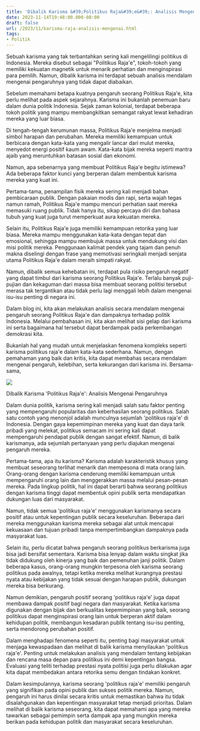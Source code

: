 ```yaml
---
title: 'Dibalik Karisma &#39;Politikus Raja&#39;e&#39;: Analisis Mengenai Pengaruhnya'
date: 2023-11-14T19:48:00.000-08:00
draft: false
url: /2023/11/karisma-raja-analisis-mengenai.html
tags: 
- Politik
---
```


  

Sebuah karisma yang tak terbantahkan sering kali mengelilingi politikus di Indonesia. Mereka disebut sebagai "Politikus Raja'e", tokoh-tokoh yang memiliki kekuatan magnetik untuk menarik perhatian dan menginspirasi para pemilih. Namun, dibalik karisma ini terdapat sebuah analisis mendalam mengenai pengaruhnya yang tidak dapat diabaikan.

  

Sebelum memahami betapa kuatnya pengaruh seorang Politikus Raja'e, kita perlu melihat pada aspek sejarahnya. Karisma ini bukanlah penemuan baru dalam dunia politik Indonesia. Sejak zaman kolonial, terdapat beberapa tokoh politik yang mampu membangkitkan semangat rakyat lewat kehadiran mereka yang luar biasa.

  

Di tengah-tengah kerumunan massa, Politikus Raja'e menjelma menjadi simbol harapan dan perubahan. Mereka memiliki kemampuan untuk berbicara dengan kata-kata yang mengalir lancar dari mulut mereka, menyedot energi positif kaum awam. Kata-kata bijak mereka seperti mantra ajaib yang meruntuhkan batasan sosial dan ekonomi.

  

Namun, apa sebenarnya yang membuat Politikus Raja'e begitu istimewa? Ada beberapa faktor kunci yang berperan dalam membentuk karisma mereka yang kuat ini.

  

Pertama-tama, penampilan fisik mereka sering kali menjadi bahan pembicaraan publik. Dengan pakaian modis dan rapi, serta wajah tegas namun ramah, Politikus Raja'e mampu mencuri perhatian saat mereka memasuki ruang publik. Tidak hanya itu, sikap percaya diri dan bahasa tubuh yang kuat juga turut memperkuat aura kekuatan mereka.

  

Selain itu, Politikus Raja'e juga memiliki kemampuan retorika yang luar biasa. Mereka mampu menggunakan kata-kata dengan tepat dan emosional, sehingga mampu membujuk massa untuk mendukung visi dan misi politik mereka. Penggunaan kalimat pendek yang tajam dan penuh makna diselingi dengan frase yang memotivasi seringkali menjadi senjata utama Politikus Raja'e dalam meraih simpati rakyat.

  

Namun, dibalik semua kehebatan ini, terdapat pula risiko pengaruh negatif yang dapat timbul dari karisma seorang Politikus Raja'e. Terlalu banyak puji-pujian dan kekaguman dari massa bisa membuat seorang politisi tersebut merasa tak tergantikan atau tidak perlu lagi menggali lebih dalam mengenai isu-isu penting di negara ini.

  

Dalam blog ini, kita akan melakukan analisis secara mendalam mengenai pengaruh seorang Politikus Raja'e dan dampaknya terhadap politik Indonesia. Melalui pembahasan ini, kita akan melihat sisi gelap dari karisma ini serta bagaimana hal tersebut dapat berdampak pada perkembangan demokrasi kita.

  

Bukanlah hal yang mudah untuk menjelaskan fenomena kompleks seperti karisma politikus raja'e dalam kata-kata sederhana. Namun, dengan pemahaman yang baik dan kritis, kita dapat membahas secara mendalam mengenai pengaruh, kelebihan, serta kekurangan dari karisma ini. Bersama-sama,

  

![](https://www.lesoir.be/sites/default/files/dpistyles_v2/ena_16_9_extra_big/2019/08/20/node_242915/26812439/public/2019/08/20/B9720620440Z.1_20190820095347_000+GTOE9AG1P.1-0.jpg?itok=6zA2ToMJ1566289754)

  

Dibalik Karisma 'Politikus Raja'e': Analisis Mengenai Pengaruhnya

  

Dalam dunia politik, karisma sering kali menjadi salah satu faktor penting yang mempengaruhi popularitas dan keberhasilan seorang politikus. Salah satu contoh yang menonjol adalah munculnya sejumlah 'politikus raja'e' di Indonesia. Dengan gaya kepemimpinan mereka yang kuat dan daya tarik pribadi yang melekat, politikus semacam ini sering kali dapat mempengaruhi pendapat publik dengan sangat efektif. Namun, di balik karismanya, ada sejumlah pertanyaan yang perlu diajukan mengenai pengaruh mereka.

  

Pertama-tama, apa itu karisma? Karisma adalah karakteristik khusus yang membuat seseorang terlihat menarik dan mempesona di mata orang lain. Orang-orang dengan karisma cenderung memiliki kemampuan untuk mempengaruhi orang lain dan menggerakkan massa melalui pesan-pesan mereka. Pada lingkup politik, hal ini dapat berarti bahwa seorang politikus dengan karisma tinggi dapat membentuk opini publik serta mendapatkan dukungan luas dari masyarakat.

  

Namun, tidak semua 'politikus raja'e' menggunakan karismanya secara positif atau untuk kepentingan publik secara keseluruhan. Beberapa dari mereka menggunakan karisma mereka sebagai alat untuk mencapai kekuasaan dan tujuan pribadi tanpa mempertimbangkan dampaknya pada masyarakat luas.

  

Selain itu, perlu dicatat bahwa pengaruh seorang politikus berkarisma juga bisa jadi bersifat sementara. Karisma bisa lenyap dalam waktu singkat jika tidak didukung oleh kinerja yang baik dan pemenuhan janji politik. Dalam beberapa kasus, orang-orang mungkin terpesona oleh karisma seorang politikus pada awalnya, tetapi ketika mereka melihat kurangnya prestasi nyata atau kebijakan yang tidak sesuai dengan harapan publik, dukungan mereka bisa berkurang.

  

Namun demikian, pengaruh positif seorang 'politikus raja'e' juga dapat membawa dampak positif bagi negara dan masyarakat. Ketika karisma digunakan dengan bijak dan berkualitas kepemimpinan yang baik, seorang politikus dapat menginspirasi orang lain untuk berperan aktif dalam kehidupan politik, membangun kesadaran publik tentang isu-isu penting, serta mendorong perubahan positif.

  

Dalam menghadapi fenomena seperti itu, penting bagi masyarakat untuk menjaga kewaspadaan dan melihat di balik karisma menyilaukan 'politikus raja'e'. Penting untuk melakukan analisis yang mendalam tentang kebijakan dan rencana masa depan para politikus ini demi kepentingan bangsa. Evaluasi yang teliti terhadap prestasi nyata politisi juga perlu dilakukan agar kita dapat membedakan antara retorika semu dengan tindakan konkret.

  

Dalam kesimpulannya, karisma seorang 'politikus raja'e' memiliki pengaruh yang signifikan pada opini publik dan sukses politik mereka. Namun, pengaruh ini harus dinilai secara kritis untuk memastikan bahwa itu tidak disalahgunakan dan kepentingan masyarakat tetap menjadi prioritas. Dalam melihat di balik karisma seseorang, kita dapat memahami apa yang mereka tawarkan sebagai pemimpin serta dampak apa yang mungkin mereka berikan pada kehidupan politik dan masyarakat secara keseluruhan.